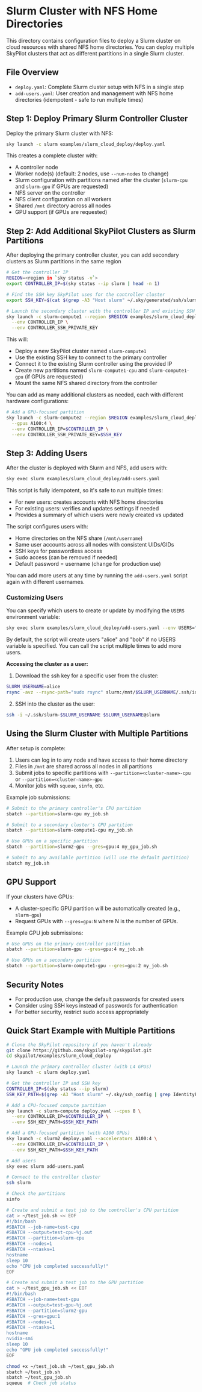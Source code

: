 # Slurm Cluster with NFS Home Directories

This directory contains configuration files to deploy a Slurm cluster on cloud resources with shared NFS home directories. You can deploy multiple SkyPilot clusters that act as different partitions in a single Slurm cluster.

## File Overview

- `deploy.yaml`: Complete Slurm cluster setup with NFS in a single step
- `add-users.yaml`: User creation and management with NFS home directories (idempotent - safe to run multiple times)

## Step 1: Deploy Primary Slurm Controller Cluster

Deploy the primary Slurm cluster with NFS:

```bash
sky launch -c slurm examples/slurm_cloud_deploy/deploy.yaml
```

This creates a complete cluster with:
- A controller node
- Worker node(s) (default: 2 nodes, use `--num-nodes` to change)
- Slurm configuration with partitions named after the cluster (`slurm-cpu` and `slurm-gpu` if GPUs are requested)
- NFS server on the controller
- NFS client configuration on all workers
- Shared `/mnt` directory across all nodes
- GPU support (if GPUs are requested)

## Step 2: Add Additional SkyPilot Clusters as Slurm Partitions

After deploying the primary controller cluster, you can add secondary clusters as Slurm partitions in the same region


```bash
# Get the controller IP
REGION=<region in `sky status -v`>
export CONTROLLER_IP=$(sky status --ip slurm | head -n 1)

# Find the SSH key SkyPilot uses for the controller cluster
export SSH_KEY=$(cat $(grep -A3 "Host slurm" ~/.sky/generated/ssh/slurm | grep IdentityFile | head -n 1 | awk '{print $2}'))

# Launch the secondary cluster with the controller IP and existing SSH key
sky launch -c slurm-compute1 --region $REGION examples/slurm_cloud_deploy/deploy.yaml \
  --env CONTROLLER_IP \
  --env CONTROLLER_SSH_PRIVATE_KEY
```

This will:
- Deploy a new SkyPilot cluster named `slurm-compute1`
- Use the existing SSH key to connect to the primary controller
- Connect it to the existing Slurm controller using the provided IP
- Create new partitions named `slurm-compute1-cpu` and `slurm-compute1-gpu` (if GPUs are requested)
- Mount the same NFS shared directory from the controller

You can add as many additional clusters as needed, each with different hardware configurations:

```bash
# Add a GPU-focused partition
sky launch -c slurm-compute2 --region $REGION examples/slurm_cloud_deploy/deploy.yaml \
  --gpus A100:4 \
  --env CONTROLLER_IP=$CONTROLLER_IP \
  --env CONTROLLER_SSH_PRIVATE_KEY=$SSH_KEY
```

## Step 3: Adding Users

After the cluster is deployed with Slurm and NFS, add users with:

```bash
sky exec slurm examples/slurm_cloud_deploy/add-users.yaml
```

This script is fully idempotent, so it's safe to run multiple times:
- For new users: creates accounts with NFS home directories
- For existing users: verifies and updates settings if needed
- Provides a summary of which users were newly created vs updated

The script configures users with:
- Home directories on the NFS share (`/mnt/username`)
- Same user accounts across all nodes with consistent UIDs/GIDs
- SSH keys for passwordless access
- Sudo access (can be removed if needed)
- Default password = username (change for production use)

You can add more users at any time by running the `add-users.yaml` script again with different usernames.

### Customizing Users

You can specify which users to create or update by modifying the `USERS` environment variable:

```bash
sky exec slurm examples/slurm_cloud_deploy/add-users.yaml --env USERS="carol dave eve"
```

By default, the script will create users "alice" and "bob" if no USERS variable is specified. You can call the script multiple times to add more users.

**Accessing the cluster as a user:**

1. Download the ssh key for a specific user from the cluster:
```bash
SLURM_USERNAME=alice
rsync -avz --rsync-path="sudo rsync" slurm:/mnt/$SLURM_USERNAME/.ssh/id_rsa ~/.ssh/slurm-$SLURM_USERNAME
```
2. SSH into the cluster as the user:
```bash
ssh -i ~/.ssh/slurm-$SLURM_USERNAME $SLURM_USERNAME@slurm
```

## Using the Slurm Cluster with Multiple Partitions

After setup is complete:

1. Users can log in to any node and have access to their home directory
2. Files in `/mnt` are shared across all nodes in all partitions
3. Submit jobs to specific partitions with `--partition=<cluster-name>-cpu` or `--partition=<cluster-name>-gpu`
4. Monitor jobs with `squeue`, `sinfo`, etc.

Example job submissions:
```bash
# Submit to the primary controller's CPU partition
sbatch --partition=slurm-cpu my_job.sh

# Submit to a secondary cluster's CPU partition
sbatch --partition=slurm-compute1-cpu my_job.sh

# Use GPUs on a specific partition
sbatch --partition=slurm2-gpu --gres=gpu:4 my_gpu_job.sh

# Submit to any available partition (will use the default partition)
sbatch my_job.sh
```

## GPU Support

If your clusters have GPUs:
- A cluster-specific GPU partition will be automatically created (e.g., `slurm-gpu`)
- Request GPUs with `--gres=gpu:N` where N is the number of GPUs.

Example GPU job submissions:
```bash
# Use GPUs on the primary controller partition
sbatch --partition=slurm-gpu --gres=gpu:4 my_job.sh

# Use GPUs on a secondary partition
sbatch --partition=slurm-compute1-gpu --gres=gpu:2 my_job.sh
```

## Security Notes

- For production use, change the default passwords for created users
- Consider using SSH keys instead of passwords for authentication
- For better security, restrict sudo access appropriately

## Quick Start Example with Multiple Partitions

```bash
# Clone the SkyPilot repository if you haven't already
git clone https://github.com/skypilot-org/skypilot.git
cd skypilot/examples/slurm_cloud_deploy

# Launch the primary controller cluster (with L4 GPUs)
sky launch -c slurm deploy.yaml

# Get the controller IP and SSH key
CONTROLLER_IP=$(sky status --ip slurm)
SSH_KEY_PATH=$(grep -A3 "Host slurm" ~/.sky/ssh_config | grep IdentityFile | awk '{print $2}')

# Add a CPU-focused compute partition
sky launch -c slurm-compute deploy.yaml --cpus 8 \
  --env CONTROLLER_IP=$CONTROLLER_IP \
  --env SSH_KEY_PATH=$SSH_KEY_PATH

# Add a GPU-focused partition (with A100 GPUs)
sky launch -c slurm2 deploy.yaml --accelerators A100:4 \
  --env CONTROLLER_IP=$CONTROLLER_IP \
  --env SSH_KEY_PATH=$SSH_KEY_PATH

# Add users
sky exec slurm add-users.yaml

# Connect to the controller cluster
ssh slurm

# Check the partitions
sinfo

# Create and submit a test job to the controller's CPU partition
cat > ~/test_job.sh << EOF
#!/bin/bash
#SBATCH --job-name=test-cpu
#SBATCH --output=test-cpu-%j.out
#SBATCH --partition=slurm-cpu
#SBATCH --nodes=1
#SBATCH --ntasks=1
hostname
sleep 10
echo "CPU job completed successfully!"
EOF

# Create and submit a test job to the GPU partition
cat > ~/test_gpu_job.sh << EOF
#!/bin/bash
#SBATCH --job-name=test-gpu
#SBATCH --output=test-gpu-%j.out
#SBATCH --partition=slurm2-gpu
#SBATCH --gres=gpu:1
#SBATCH --nodes=1
#SBATCH --ntasks=1
hostname
nvidia-smi
sleep 10
echo "GPU job completed successfully!"
EOF

chmod +x ~/test_job.sh ~/test_gpu_job.sh
sbatch ~/test_job.sh
sbatch ~/test_gpu_job.sh
squeue  # Check job status
```

